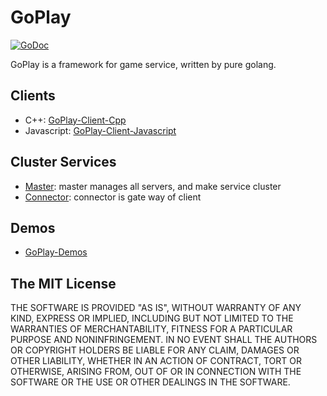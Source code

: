 # GoPlay

[![GoDoc](https://godoc.org/github.com/Jennal/goplay?status.svg)](https://godoc.org/github.com/Jennal/goplay)

GoPlay is a framework for game service, written by pure golang.

## Clients

- C++: [GoPlay-Client-Cpp](https://github.com/Jennal/goplay-client-cpp)
- Javascript: [GoPlay-Client-Javascript](https://github.com/Jennal/goplay-client-javascript)

## Cluster Services

- [Master](https://github.com/Jennal/goplay-master): master manages all servers, and make service cluster
- [Connector](https://github.com/Jennal/goplay-connector): connector is gate way of client

## Demos

- [GoPlay-Demos](https://github.com/Jennal/goplay-demos)

## The MIT License

THE SOFTWARE IS PROVIDED "AS IS", WITHOUT WARRANTY OF ANY KIND, EXPRESS OR IMPLIED, INCLUDING BUT NOT LIMITED TO THE WARRANTIES OF MERCHANTABILITY, FITNESS FOR A PARTICULAR PURPOSE AND NONINFRINGEMENT. IN NO EVENT SHALL THE AUTHORS OR COPYRIGHT HOLDERS BE LIABLE FOR ANY CLAIM, DAMAGES OR OTHER LIABILITY, WHETHER IN AN ACTION OF CONTRACT, TORT OR OTHERWISE, ARISING FROM, OUT OF OR IN CONNECTION WITH THE SOFTWARE OR THE USE OR OTHER DEALINGS IN THE SOFTWARE.